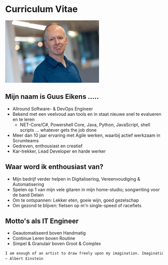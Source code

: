 # Curriculum Vitae

![Guus Eikens](/assets/guus_eikens.jpg)

## Mijn naam is Guus Eikens .....

- Allround Software- & DevOps Engineer
- Bekend met een veelvoud aan tools en in staat nieuwe snel te evalueren en te leren
    - NET-Core/C#, Powershell Core, Java, Python, JavaScript, shell scripts ... whatever gets the job done
- Meer dan 10 jaar ervaring met Agile werken, waarbij actief werkzaam in Scrumteams
- Gedreven, enthousiast en creatief
- Kar-trekker, Lead Developer en harde werker

## Waar word ik enthousiast van?

- Mijn bedrijf verder helpen in Digitalisering, Vereenvoudiging & Automatisering
- Spelen op 1 van mijn vele gitaren in mijn home-studio; songwriting voor de band Delain
- Om te ontspannen: Lekker eten, goeie wijn, goed gezelschap
- Om gezond te blijven: fietsen op m'n single-speed of racefiets

## Motto's als IT Engineer

- Geautomatiseerd boven Handmatig
- Continue Leren boven Routine
- Simpel & Granulair boven Groot & Complex

```txt
I am enough of an artist to draw freely upon my imagination. Imagination is more important than knowledge. Knowledge is limited. Imagination encircles the world.  
~ Albert Einstein
```
